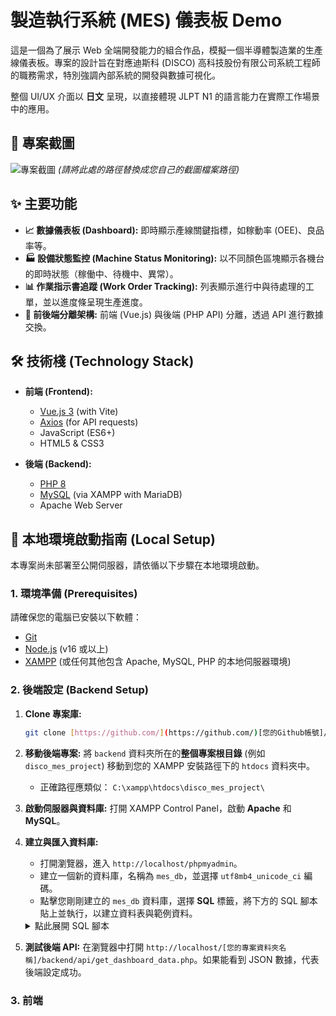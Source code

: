 # 製造執行系統 (MES) 儀表板 Demo

這是一個為了展示 Web 全端開發能力的組合作品，模擬一個半導體製造業的生產線儀表板。專案的設計旨在對應迪斯科 (DISCO) 高科技股份有限公司系統工程師的職務需求，特別強調內部系統的開發與數據可視化。

整個 UI/UX 介面以 **日文** 呈現，以直接體現 JLPT N1 的語言能力在實際工作場景中的應用。

## 📸 專案截圖

![專案截圖](screenshot/dashboard.jpg)
*(請將此處的路徑替換成您自己的截圖檔案路徑)*

## ✨ 主要功能

* **📈 數據儀表板 (Dashboard):** 即時顯示產線關鍵指標，如稼動率 (OEE)、良品率等。
* **🏭 設備狀態監控 (Machine Status Monitoring):** 以不同顏色區塊顯示各機台的即時狀態（稼働中、待機中、異常）。
* **📊 作業指示書追蹤 (Work Order Tracking):** 列表顯示進行中與待處理的工單，並以進度條呈現生產進度。
* **📡 前後端分離架構:** 前端 (Vue.js) 與後端 (PHP API) 分離，透過 API 進行數據交換。

## 🛠️ 技術棧 (Technology Stack)

* **前端 (Frontend):**
    * [Vue.js 3](https://vuejs.org/) (with Vite)
    * [Axios](https://axios-http.com/) (for API requests)
    * JavaScript (ES6+)
    * HTML5 & CSS3

* **後端 (Backend):**
    * [PHP 8](https://www.php.net/)
    * [MySQL](https://www.mysql.com/) (via XAMPP with MariaDB)
    * Apache Web Server

## 🚀 本地環境啟動指南 (Local Setup)

本專案尚未部署至公開伺服器，請依循以下步驟在本地環境啟動。

### 1. 環境準備 (Prerequisites)

請確保您的電腦已安裝以下軟體：
* [Git](https://git-scm.com/)
* [Node.js](https://nodejs.org/) (v16 或以上)
* [XAMPP](https://www.apachefriends.org/index.html) (或任何其他包含 Apache, MySQL, PHP 的本地伺服器環境)

### 2. 後端設定 (Backend Setup)

1.  **Clone 專案庫:**
    ```bash
    git clone [https://github.com/](https://github.com/)[您的Github帳號]/[您的專案庫名稱].git
    ```

2.  **移動後端專案:**
    將 `backend` 資料夾所在的**整個專案根目錄** (例如 `disco_mes_project`) 移動到您的 XAMPP 安裝路徑下的 `htdocs` 資料夾中。
    * 正確路徑應類似： `C:\xampp\htdocs\disco_mes_project\`

3.  **啟動伺服器與資料庫:**
    打開 XAMPP Control Panel，啟動 **Apache** 和 **MySQL**。

4.  **建立與匯入資料庫:**
    * 打開瀏覽器，進入 `http://localhost/phpmyadmin`。
    * 建立一個新的資料庫，名稱為 `mes_db`，並選擇 `utf8mb4_unicode_ci` 編碼。
    * 點擊您剛剛建立的 `mes_db` 資料庫，選擇 **SQL** 標籤，將下方的 SQL 腳本貼上並執行，以建立資料表與範例資料。

    <details>
    <summary>點此展開 SQL 腳本</summary>
    
    ```sql
    CREATE TABLE `machines` (
      `id` int(11) NOT NULL AUTO_INCREMENT,
      `name` varchar(100) COLLATE utf8mb4_unicode_ci NOT NULL COMMENT '機台名稱 (例: Dicer-01)',
      `status` enum('running','idle','error','maintenance') COLLATE utf8mb4_unicode_ci NOT NULL DEFAULT 'idle' COMMENT '狀態',
      `current_work_order_id` int(11) DEFAULT NULL COMMENT '目前執行的工單ID',
      PRIMARY KEY (`id`)
    ) ENGINE=InnoDB DEFAULT CHARSET=utf8mb4 COLLATE=utf8mb4_unicode_ci COMMENT='機台資訊表';

    CREATE TABLE `work_orders` (
      `id` int(11) NOT NULL AUTO_INCREMENT,
      `order_number` varchar(50) COLLATE utf8mb4_unicode_ci NOT NULL COMMENT '工單號碼',
      `product_name` varchar(100) COLLATE utf8mb4_unicode_ci NOT NULL COMMENT '產品名稱',
      `target_quantity` int(11) NOT NULL COMMENT '目標數量',
      `completed_quantity` int(11) NOT NULL DEFAULT 0 COMMENT '完成數量',
      `status` enum('pending','in_progress','completed') COLLATE utf8mb4_unicode_ci NOT NULL DEFAULT 'pending' COMMENT '工單狀態',
      `created_at` timestamp NOT NULL DEFAULT current_timestamp(),
      PRIMARY KEY (`id`),
      UNIQUE KEY `order_number` (`order_number`)
    ) ENGINE=InnoDB DEFAULT CHARSET=utf8mb4 COLLATE=utf8mb4_unicode_ci COMMENT='工單資訊表';

    INSERT INTO `machines` (`id`, `name`, `status`, `current_work_order_id`) VALUES
    (1, '研削盤 GR-01', 'running', 1),
    (2, '切削盤 DC-01', 'idle', NULL),
    (3, '洗浄機 WN-01', 'error', NULL);

    INSERT INTO `work_orders` (`id`, `order_number`, `product_name`, `target_quantity`, `completed_quantity`, `status`, `created_at`) VALUES
    (1, 'WO-20250903-001', 'Ø300mm シリコンウェーハ', 100, 50, 'in_progress', '2025-09-03 17:00:00'),
    (2, 'WO-20250903-002', 'Ø200mm SiC ウェーハ', 50, 0, 'pending', '2025-09-03 17:05:00'),
    (3, 'WO-20250903-003', 'パッケージ基板', 200, 200, 'completed', '2025-09-03 17:10:00');
    ```
    </details>

5.  **測試後端 API:**
    在瀏覽器中打開 `http://localhost/[您的專案資料夾名稱]/backend/api/get_dashboard_data.php`。如果能看到 JSON 數據，代表後端設定成功。

### 3. 前端